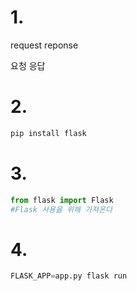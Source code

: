 # 1.

request reponse

요청 응답



# 2.

``` python
pip install flask
```



# 3.

``` python
from flask import Flask
#Flask 사용을 위해 가져온다
```



# 4.

```python
FLASK_APP=app.py flask run
```